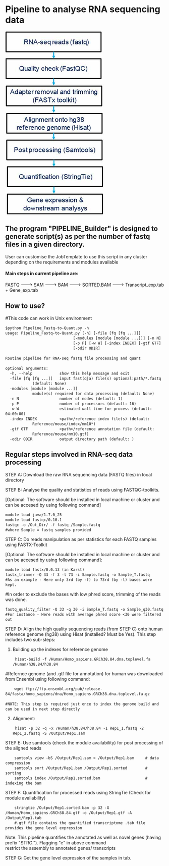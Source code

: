 # Pipeline to analyse RNA sequencing data
![](./RNAseq_Pipeline.jpg)


## The program "PIPELINE_Builder" is designed to generate script(s) as per the number of fastq files in a given directory.

User can customise the JobTemplate to use this script in any cluster depending on the requirements and modules available

#### Main steps in current pipeline are:

FASTQ ---> SAM ---> BAM ---> SORTED.BAM ---> Transcript_exp.tab + Gene_exp.tab

## How to use?
#This code can work in Unix environment

	$python Pipeline_Fastq-to-Quant.py -h
	usage: Pipeline_Fastq-to-Quant.py [-h] [-file [fq [fq ...]]]
                                  [-modules [module [module ...]]] [-n N]
                                  [-p P] [-w W] [-index INDEX] [-gtf GTF]
                                  [-odir ODIR]

	Routine pipeline for RNA-seq fastq file processing and quant
	
	optional arguments:
	  -h, --help            show this help message and exit
	  -file [fq [fq ...]]   input fast(q|a) file(s) optional:path/*.fastq
				(default: None)
	  -modules [module [module ...]]
				module(s) required for data processing (default: None)
	  -n N                  number of nodes (default: 1)
	  -p P                  number of processors (default: 16)
	  -w W                  estimated wall time for process (default: 04:00:00)
	  -index INDEX          <path>/reference index file(s) (default:
				Reference/mouse/index/mm10*)
	  -gtf GTF              <path>/reference annotation file (default:
				Reference/mouse/mm10.gtf)
	  -odir ODIR            output directory path (default: )


## Regular steps involved in RNA-seq data processing

STEP A: Download the raw RNA sequencing data (FASTQ files) in local directory

STEP B: Analyse the quality and statistics of reads using FASTQC-toolkits. 

[Optional: The software should be installed in local machine or cluster and can be accesed by using following command]

	module load java/1.7.0_25
	module load fastqc/0.10.1
	fastqc -o /Out_Dir/ -f fastq /Sample.fastq
	#where Sample = fastq samples provided

STEP C: Do reads manipulation as per statistics for each FASTQ samples using FASTX-Toolkit 

[Optional: The software should be installed in local machine or cluster and can be accesed by using following command]:
		
	module load fastx/0.0.13 (in Karst)
	fastx_trimmer -Q 33 -f 3 -l 73 -i Sample.fastq -o Sample_T.fastq		
	#As an example - Here only 3rd (by -f) to 73rd (by -l) bases were kept.  

#In order to exclude the bases with low phred score, trimming of the reads was done. 
	
	fastq_quality_filter -Q 33 -q 30 -i Sample_T.fastq -o Sample_q30.fastq		
	#For instance - Here reads with average phred score <30 were filtered out

STEP D: Align the high quality sequencing reads (from STEP C) onto human reference genome (hg38)
using Hisat (installed? Must be Yes).
This step includes two sub-steps:
1. Building up the indexes for reference genome

		hisat-build -f /Human/Homo_sapiens.GRCh38.84.dna.toplevel.fa /Human/h38.84/h38.84
    
#Refernce genome (and .gtf file for annotation) for human was downloaded from Ensembl using following command:
		
		wget ftp://ftp.ensembl.org/pub/release-84/fasta/homo_sapiens/dna/Homo_sapiens.GRCh38.dna.toplevel.fa.gz
   	
	#NOTE: This step is required just once to index the genome build and can be used in next step directly	
	
2. Alignment:
	
		hisat -p 32 -q -x /Human/h38.84/h38.84 -1 Rep1_1.fastq -2 Rep1_2.fastq -S /Output/Rep1.sam

STEP E: Use samtools (check the module availability) for post processing of the aligned reads

		samtools view -bS /Output/Rep1.sam > /Output/Rep1.bam     # data compression
		samtools sort /Output/Rep1.bam /Output/Rep1.sorted        # sorting
		samtools index /Output/Rep1.sorted.bam                    # indexing the bam

STEP F: Quantification for processed reads using StringTie (Check for module availability)

		stringtie /Output/Rep1.sorted.bam -p 32 -G /Human/Homo_sapiens.GRCh38.84.gtf -o /Output/Rep1.gtf -A /Output/Rep1.tab
  		#.gtf file contains the quantified transcriptome .tab file provides the gene level expression
	
Note: This pipeline quantifies the annotated as well as novel genes (having prefix "STRG."). Flagging "e" in above command   
restrict the assembly to annotated genes/ transcripts

STEP G: Get the gene level expression of the samples in tab.
